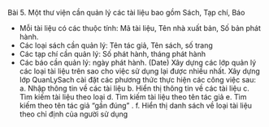 Bài 5.
Một thư viện cần quản lý các tài liệu bao gồm Sách, Tạp chí, Báo
+ Mỗi tài liệu có các thuộc tính: Mã tài liệu, Tên nhà xuất bản, Số bản phát hành.
+ Các loại sách cần quản lý: Tên tác giả, Tên sách, số trang
+ Các tạp chí cần quản lý: Số phát hành, tháng phát hành
+ Các báo cần quản lý: ngày phát hành. (Date)
Xây dựng các lớp quản lý các loại tài liệu trên sao cho việc sử dụng lại được nhiều nhất.
Xây dựng lớp QuanLySach cài đặt các phương thức thực hiện các công việc sau:
a. Nhập thông tin về các tài liệu
b. Hiển thị thông tin về các tài liệu
c. Tìm kiếm tài liệu theo loại
d. Tìm kiếm tài liệu theo tên tác giả
e. Tìm kiếm theo tên tác giả “gần đúng” .
f. Hiển thị danh sách về loại tài liệu theo chỉ định của người sử dụng